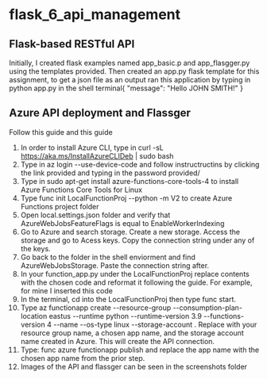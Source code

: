 # flask_6_api_management
## Flask-based RESTful API
Initially, I created flask examples named app_basic.p and app_flasgger.py using the templates provided. Then created an app.py flask template for this assignment, to get a json file as an output ran this application by typing in python app.py in the shell terminal{ "message": "Hello JOHN SMITH!" }

## Azure API deployment and Flassger
Follow this guide and this guide

1. In order to install Azure CLI, type in curl -sL https://aka.ms/InstallAzureCLIDeb | sudo bash
2. Type in az login --use-device-code and follow instructructins by clicking the link provided and typing in the password provided/
3. Type in sudo apt-get install azure-functions-core-tools-4 to install Azure Functions Core Tools for Linux
4. Type func init LocalFunctionProj --python -m V2 to create Azure Functions project folder
5. Open local.settings.json folder and verify that AzureWebJobsFeatureFlags is equal to EnableWorkerIndexing
6. Go to Azure and search storage. Create a new storage. Access the storage and go to Acess keys. Copy the connection string under any of the keys.
7. Go back to the folder in the shell enviorment and find AzureWebJobsStorage. Paste the connection string after.
8. In your function_app.py under the LocalFunctionProj replace contents with the chosen code and reformat it following the guide. For example, for mine I inserted this code
9. In the terminal, cd into the LocalFunctionProj then type func start.
10. Type az functionapp create --resource-group <resource group name> --consumption-plan-location eastus --runtime python --runtime-version 3.9 --functions-version 4 --name <app name> --os-type linux --storage-account <storage account name>. Replace with your resource group name, a chosen app name, and the storage account name created in Azure. This will create the API connection.
11. Type: func azure functionapp publish <app name> and replace the app name with the chosen app name from the prior step.
12. Images of the API and flassger can be seen in the screenshots folder
